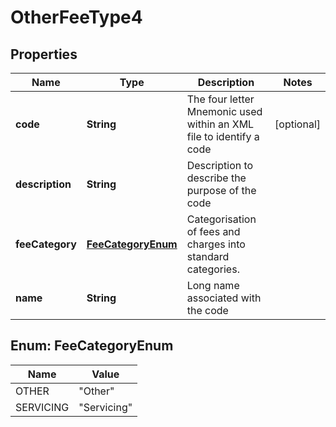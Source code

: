 
# OtherFeeType4

## Properties
Name | Type | Description | Notes
------------ | ------------- | ------------- | -------------
**code** | **String** | The four letter Mnemonic used within an XML file to identify a code |  [optional]
**description** | **String** | Description to describe the purpose of the code | 
**feeCategory** | [**FeeCategoryEnum**](#FeeCategoryEnum) | Categorisation of fees and charges into standard categories. | 
**name** | **String** | Long name associated with the code | 


<a name="FeeCategoryEnum"></a>
## Enum: FeeCategoryEnum
Name | Value
---- | -----
OTHER | &quot;Other&quot;
SERVICING | &quot;Servicing&quot;



